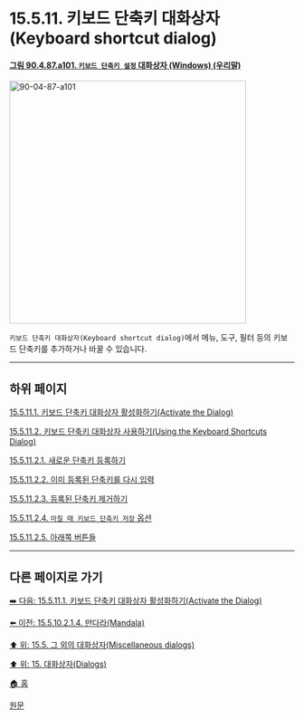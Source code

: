 # 15.5.11. 키보드 단축키 대화상자(Keyboard shortcut dialog)

<a id="90-04-87-a101"></a>

#### [그림 90.4.87.a101. `키보드 단축키 설정` 대화상자 (Windows) (우리말)](./90-04-0087-configure_keyboard_shortcuts.md#90-04-87-a101)
<img width="418" height="429" alt="90-04-87-a101" src="https://github.com/wonder13662/gimp/assets/15767104/7bc6c2be-e65c-453c-8566-d6d975d6d3f3" />

`키보드 단축키 대화상자(Keyboard shortcut dialog)`에서 메뉴, 도구, 필터 등의 키보드 단축키를 추가하거나 바꿀 수 있습니다.

***

## 하위 페이지

[15.5.11.1. 키보드 단축키 대화상자 활성화하기(Activate the Dialog)](./15-05-11-01-activating_the_dialog.md)

[15.5.11.2. 키보드 단축키 대화상자 사용하기(Using the Keyboard Shortcuts Dialog)](./15-05-11-02-00-using_the_keyboard_shortcuts_dialog.md)

[15.5.11.2.1. 새로운 단축키 등록하기](./15-05-11-02-01-add_new_keyboard_shortcut.md)

[15.5.11.2.2. 이미 등록된 단축키를 다시 입력](./15-05-11-02-02-overwrite_keyboard_shortcut.md)

[15.5.11.2.3. 등록된 단축키 제거하기](./15-05-11-02-03-remove_keyboard_shortcut.md)

[15.5.11.2.4. `마칠 때 키보드 단축키 저장` 옵션](./15-05-11-02-04-save_keyboard_shortcuts_on_exit.md)

[15.5.11.2.5. 아래쪽 버튼들](./15-05-11-02-05-buttons_at_the_bottoms.md)

***

## 다른 페이지로 가기

[➡️ 다음: 15.5.11.1. 키보드 단축키 대화상자 활성화하기(Activate the Dialog)](./15-05-11-01-activating_the_dialog.md)

[⬅️ 이전: 15.5.10.2.1.4. 만다라(Mandala)](./15-05-10-02-01-04-mandala.md)

[⬆️ 위: 15.5. 그 외의 대화상자(Miscellaneous dialogs)](./15-05-00-miscellaneous-dialogs.md)

[⬆️ 위: 15. 대화상자(Dialogs)](./15-00-dialogs.md)

[🏠 홈](./00-home.md)

[원문](https://docs.gimp.org/2.10/ko/gimp-help-keyboard-shortcuts.html)